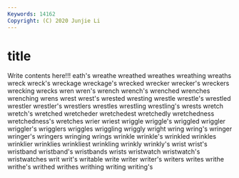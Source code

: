 ```yaml
---
Keywords: 14162
Copyright: (C) 2020 Junjie Li
---
```


# title

Write contents here!!!
eath's 
wreathe
wreathed 
wreathes 
wreathing 
wreaths 
wreck 
wreck's 
wreckage 
wreckage's 
wrecked 
wrecker
wrecker's 
wreckers 
wrecking 
wrecks 
wren 
wren's 
wrench 
wrench's 
wrenched 
wrenches
wrenching 
wrens 
wrest 
wrest's 
wrested 
wresting 
wrestle 
wrestle's 
wrestled 
wrestler
wrestler's 
wrestlers 
wrestles 
wrestling 
wrestling's 
wrests 
wretch 
wretch's 
wretched 
wretcheder
wretchedest 
wretchedly 
wretchedness 
wretchedness's 
wretches 
wrier 
wriest 
wriggle 
wriggle's 
wriggled
wriggler 
wriggler's 
wrigglers 
wriggles 
wriggling 
wriggly 
wright 
wring 
wring's 
wringer
wringer's 
wringers 
wringing 
wrings 
wrinkle 
wrinkle's 
wrinkled 
wrinkles 
wrinklier 
wrinklies
wrinkliest 
wrinkling 
wrinkly 
wrinkly's 
wrist 
wrist's 
wristband 
wristband's 
wristbands 
wrists
wristwatch 
wristwatch's 
wristwatches 
writ 
writ's 
writable 
write 
writer 
writer's 
writers
writes 
writhe 
writhe's 
writhed 
writhes 
writhing 
writing 
writing's 

